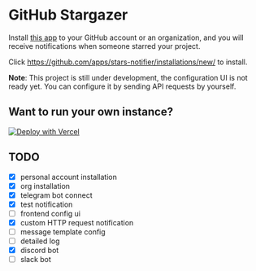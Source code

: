 # GitHub Stargazer

Install [this app](https://github.com/apps/stars-notifier) to your GitHub account or an organization, and you will receive notifications when someone starred your project.

Click https://github.com/apps/stars-notifier/installations/new/ to install.

**Note**: This project is still under development, the configuration UI is not ready yet. You can configure it by sending API requests by yourself.

## Want to run your own instance?

[![Deploy with Vercel](https://vercel.com/button)](https://vercel.com/new/clone?repository-url=https%3A%2F%2Fgithub.com%2Fj178%2Fgithub-stargazer&project-name=github-stargazer&repository-name=github-stargazer)

## TODO

- [x] personal account installation
- [x] org installation
- [x] telegram bot connect
- [x] test notification
- [ ] frontend config ui
- [x] custom HTTP request notification
- [ ] message template config
- [ ] detailed log
- [x] discord bot
- [ ] slack bot
